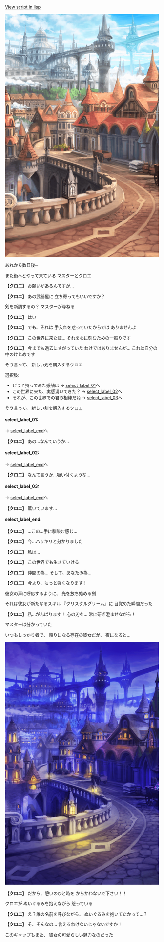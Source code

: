 [View script in lisp](../scripts/10331204.txt)

![town.png](../images/backgrounds/town.png)

あれから数日後─

また街へとやって来ている
マスターとクロエ

**【クロエ】**
お願いがあるんですが…

**【クロエ】**
あの武器屋に
立ち寄ってもいいですか？

剣を新調するの？
マスターが尋ねる

**【クロエ】**
はい

**【クロエ】**
でも、それは
手入れを怠っていたからでは
ありませんよ

**【クロエ】**
この世界に来た証…
それを心に刻むための一振りです

**【クロエ】**
今までも過去にすがっていた
わけではありませんが…
これは自分の中のけじめです

そう言って、
新しい剣を購入するクロエ

選択肢:
- どう？持ってみた感触は → [select_label_01](#select_label_01)へ
- この世界に来た、実感湧いてきた？ → [select_label_02](#select_label_02)へ
- それが、この世界での君の相棒だね → [select_label_03](#select_label_03)へ

そう言って、
新しい剣を購入するクロエ

#### select_label_01:
 → [select_label_end](#select_label_end)へ

**【クロエ】**
あの…なんていうか…

#### select_label_02:
 → [select_label_end](#select_label_end)へ

**【クロエ】**
なんて言うか…吸い付くような…

#### select_label_03:
 → [select_label_end](#select_label_end)へ

**【クロエ】**
驚いています…

#### select_label_end:

**【クロエ】**
…この…手に馴染む感じ…

**【クロエ】**
今…ハッキリと分かりました

**【クロエ】**
私は…

**【クロエ】**
この世界でも生きていける

**【クロエ】**
仲間の為…
そして、あなたの為…

**【クロエ】**
今より、もっと強くなります！

彼女の声に呼応するように、
光を放ち始める剣

それは彼女が新たなるスキル
『クリスタルグリーム』に
目覚めた瞬間だった

**【クロエ】**
私…がんばります！
心の刃を…
常に研ぎ澄ませながら！

マスターは分かっていた

いつもしっかり者で、
頼りになる存在の彼女だが、
夜になると…

![town_night.png](../images/backgrounds/town_night.png)

**【クロエ】**
だから、憩いのひと時を
からかわないで下さい！！

クロエが
ぬいぐるみを抱えながら
怒っている

**【クロエ】**
え？誰の名前を呼びながら、
ぬいぐるみを抱いてたかって…？

**【クロエ】**
そ、そんなの…
言えるわけないじゃないですか！

このギャップもまた、
彼女の可愛らしい魅力なのだった
